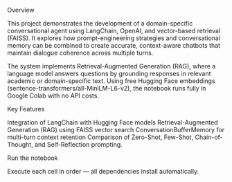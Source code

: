 
Overview

This project demonstrates the development of a domain-specific conversational agent using LangChain, OpenAI, and vector-based retrieval (FAISS).
It explores how prompt-engineering strategies and conversational memory can be combined to create accurate, context-aware chatbots that maintain dialogue coherence across multiple turns.

The system implements Retrieval-Augmented Generation (RAG), where a language model answers questions by grounding responses in relevant academic or domain-specific text.
Using free Hugging Face embeddings (sentence-transformers/all-MiniLM-L6-v2), the notebook runs fully in Google Colab with no API costs.

Key Features

Integration of LangChain with Hugging Face models
Retrieval-Augmented Generation (RAG) using FAISS vector search
ConversationBufferMemory for multi-turn context retention
Comparison of Zero-Shot, Few-Shot, Chain-of-Thought, and Self-Reflection prompting.

Run the notebook

Execute each cell in order — all dependencies install automatically.
